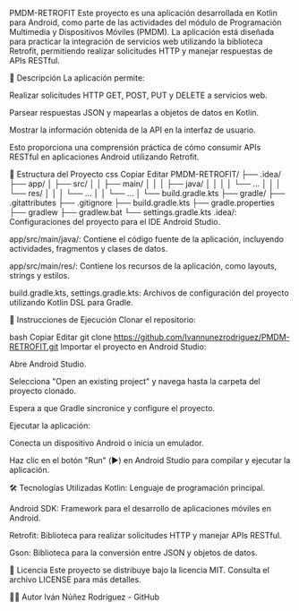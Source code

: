 PMDM-RETROFIT
Este proyecto es una aplicación desarrollada en Kotlin para Android, como parte de las actividades del módulo de Programación Multimedia y Dispositivos Móviles (PMDM). La aplicación está diseñada para practicar la integración de servicios web utilizando la biblioteca Retrofit, permitiendo realizar solicitudes HTTP y manejar respuestas de APIs RESTful.

🧠 Descripción
La aplicación permite:

Realizar solicitudes HTTP GET, POST, PUT y DELETE a servicios web.

Parsear respuestas JSON y mapearlas a objetos de datos en Kotlin.

Mostrar la información obtenida de la API en la interfaz de usuario.

Esto proporciona una comprensión práctica de cómo consumir APIs RESTful en aplicaciones Android utilizando Retrofit.

📁 Estructura del Proyecto
css
Copiar
Editar
PMDM-RETROFIT/
├── .idea/
├── app/
│   ├── src/
│   │   ├── main/
│   │   │   ├── java/
│   │   │   │   └── ...
│   │   │   └── res/
│   │   │       └── ...
│   │   └── ...
│   └── build.gradle.kts
├── gradle/
├── .gitattributes
├── .gitignore
├── build.gradle.kts
├── gradle.properties
├── gradlew
├── gradlew.bat
└── settings.gradle.kts
.idea/: Configuraciones del proyecto para el IDE Android Studio.

app/src/main/java/: Contiene el código fuente de la aplicación, incluyendo actividades, fragmentos y clases de datos.

app/src/main/res/: Contiene los recursos de la aplicación, como layouts, strings y estilos.

build.gradle.kts, settings.gradle.kts: Archivos de configuración del proyecto utilizando Kotlin DSL para Gradle.

🚀 Instrucciones de Ejecución
Clonar el repositorio:

bash
Copiar
Editar
git clone https://github.com/Ivannunezrodriguez/PMDM-RETROFIT.git
Importar el proyecto en Android Studio:

Abre Android Studio.

Selecciona "Open an existing project" y navega hasta la carpeta del proyecto clonado.

Espera a que Gradle sincronice y configure el proyecto.

Ejecutar la aplicación:

Conecta un dispositivo Android o inicia un emulador.

Haz clic en el botón "Run" (▶️) en Android Studio para compilar y ejecutar la aplicación.

🛠️ Tecnologías Utilizadas
Kotlin: Lenguaje de programación principal.

Android SDK: Framework para el desarrollo de aplicaciones móviles en Android.

Retrofit: Biblioteca para realizar solicitudes HTTP y manejar APIs RESTful.

Gson: Biblioteca para la conversión entre JSON y objetos de datos.

📄 Licencia
Este proyecto se distribuye bajo la licencia MIT. Consulta el archivo LICENSE para más detalles.

👨‍💻 Autor
Iván Núñez Rodríguez - GitHub
